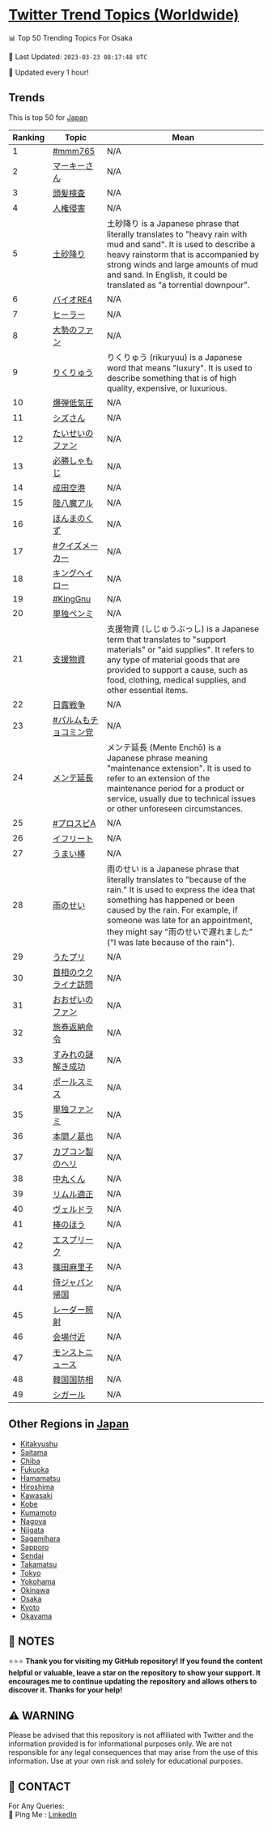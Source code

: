 [Twitter Trend Topics (Worldwide)](https://github.com/ErcinDedeoglu/Twitter-Trend-Topics)
==========


📊 Top 50 Trending Topics For Osaka

📆 Last Updated: `2023-03-23 08:17:48 UTC`

🔧 Updated every 1 hour!


## Trends

This is top 50 for [Japan](</Japan>)

| Ranking | Topic | Mean |
| ------- | ------------ | ------------ |
| 1 | [#mmm765](http://twitter.com/search?q=%23mmm765) | N/A |
| 2 | [マーキーさん](http://twitter.com/search?q=%e3%83%9e%e3%83%bc%e3%82%ad%e3%83%bc%e3%81%95%e3%82%93) | N/A |
| 3 | [頭髪検査](http://twitter.com/search?q=%e9%a0%ad%e9%ab%aa%e6%a4%9c%e6%9f%bb) | N/A |
| 4 | [人権侵害](http://twitter.com/search?q=%e4%ba%ba%e6%a8%a9%e4%be%b5%e5%ae%b3) | N/A |
| 5 | [土砂降り](http://twitter.com/search?q=%e5%9c%9f%e7%a0%82%e9%99%8d%e3%82%8a) | 土砂降り is a Japanese phrase that literally translates to "heavy rain with mud and sand". It is used to describe a heavy rainstorm that is accompanied by strong winds and large amounts of mud and sand. In English, it could be translated as "a torrential downpour". |
| 6 | [バイオRE4](http://twitter.com/search?q=%e3%83%90%e3%82%a4%e3%82%aaRE4) | N/A |
| 7 | [ヒーラー](http://twitter.com/search?q=%e3%83%92%e3%83%bc%e3%83%a9%e3%83%bc) | N/A |
| 8 | [大勢のファン](http://twitter.com/search?q=%e5%a4%a7%e5%8b%a2%e3%81%ae%e3%83%95%e3%82%a1%e3%83%b3) | N/A |
| 9 | [りくりゅう](http://twitter.com/search?q=%e3%82%8a%e3%81%8f%e3%82%8a%e3%82%85%e3%81%86) | りくりゅう (rikuryuu) is a Japanese word that means "luxury". It is used to describe something that is of high quality, expensive, or luxurious. |
| 10 | [爆弾低気圧](http://twitter.com/search?q=%e7%88%86%e5%bc%be%e4%bd%8e%e6%b0%97%e5%9c%a7) | N/A |
| 11 | [シズさん](http://twitter.com/search?q=%e3%82%b7%e3%82%ba%e3%81%95%e3%82%93) | N/A |
| 12 | [たいせいのファン](http://twitter.com/search?q=%e3%81%9f%e3%81%84%e3%81%9b%e3%81%84%e3%81%ae%e3%83%95%e3%82%a1%e3%83%b3) | N/A |
| 13 | [必勝しゃもじ](http://twitter.com/search?q=%e5%bf%85%e5%8b%9d%e3%81%97%e3%82%83%e3%82%82%e3%81%98) | N/A |
| 14 | [成田空港](http://twitter.com/search?q=%e6%88%90%e7%94%b0%e7%a9%ba%e6%b8%af) | N/A |
| 15 | [陸八魔アル](http://twitter.com/search?q=%e9%99%b8%e5%85%ab%e9%ad%94%e3%82%a2%e3%83%ab) | N/A |
| 16 | [ほんまのくず](http://twitter.com/search?q=%e3%81%bb%e3%82%93%e3%81%be%e3%81%ae%e3%81%8f%e3%81%9a) | N/A |
| 17 | [#クイズメーカー](http://twitter.com/search?q=%23%e3%82%af%e3%82%a4%e3%82%ba%e3%83%a1%e3%83%bc%e3%82%ab%e3%83%bc) | N/A |
| 18 | [キングヘイロー](http://twitter.com/search?q=%e3%82%ad%e3%83%b3%e3%82%b0%e3%83%98%e3%82%a4%e3%83%ad%e3%83%bc) | N/A |
| 19 | [#KingGnu](http://twitter.com/search?q=%23KingGnu) | N/A |
| 20 | [単独ペンミ](http://twitter.com/search?q=%e5%8d%98%e7%8b%ac%e3%83%9a%e3%83%b3%e3%83%9f) | N/A |
| 21 | [支援物資](http://twitter.com/search?q=%e6%94%af%e6%8f%b4%e7%89%a9%e8%b3%87) | 支援物資 (しじゅうぶっし) is a Japanese term that translates to "support materials" or "aid supplies". It refers to any type of material goods that are provided to support a cause, such as food, clothing, medical supplies, and other essential items. |
| 22 | [日露戦争](http://twitter.com/search?q=%e6%97%a5%e9%9c%b2%e6%88%a6%e4%ba%89) | N/A |
| 23 | [#パルムもチョコミン党](http://twitter.com/search?q=%23%e3%83%91%e3%83%ab%e3%83%a0%e3%82%82%e3%83%81%e3%83%a7%e3%82%b3%e3%83%9f%e3%83%b3%e5%85%9a) | N/A |
| 24 | [メンテ延長](http://twitter.com/search?q=%e3%83%a1%e3%83%b3%e3%83%86%e5%bb%b6%e9%95%b7) | メンテ延長 (Mente Enchō) is a Japanese phrase meaning "maintenance extension". It is used to refer to an extension of the maintenance period for a product or service, usually due to technical issues or other unforeseen circumstances. |
| 25 | [#プロスピA](http://twitter.com/search?q=%23%e3%83%97%e3%83%ad%e3%82%b9%e3%83%94A) | N/A |
| 26 | [イフリート](http://twitter.com/search?q=%e3%82%a4%e3%83%95%e3%83%aa%e3%83%bc%e3%83%88) | N/A |
| 27 | [うまい棒](http://twitter.com/search?q=%e3%81%86%e3%81%be%e3%81%84%e6%a3%92) | N/A |
| 28 | [雨のせい](http://twitter.com/search?q=%e9%9b%a8%e3%81%ae%e3%81%9b%e3%81%84) | 雨のせい is a Japanese phrase that literally translates to "because of the rain." It is used to express the idea that something has happened or been caused by the rain. For example, if someone was late for an appointment, they might say "雨のせいで遅れました" ("I was late because of the rain"). |
| 29 | [うたプリ](http://twitter.com/search?q=%e3%81%86%e3%81%9f%e3%83%97%e3%83%aa) | N/A |
| 30 | [首相のウクライナ訪問](http://twitter.com/search?q=%e9%a6%96%e7%9b%b8%e3%81%ae%e3%82%a6%e3%82%af%e3%83%a9%e3%82%a4%e3%83%8a%e8%a8%aa%e5%95%8f) | N/A |
| 31 | [おおぜいのファン](http://twitter.com/search?q=%e3%81%8a%e3%81%8a%e3%81%9c%e3%81%84%e3%81%ae%e3%83%95%e3%82%a1%e3%83%b3) | N/A |
| 32 | [旅券返納命令](http://twitter.com/search?q=%e6%97%85%e5%88%b8%e8%bf%94%e7%b4%8d%e5%91%bd%e4%bb%a4) | N/A |
| 33 | [すみれの謎解き成功](http://twitter.com/search?q=%e3%81%99%e3%81%bf%e3%82%8c%e3%81%ae%e8%ac%8e%e8%a7%a3%e3%81%8d%e6%88%90%e5%8a%9f) | N/A |
| 34 | [ポールスミス](http://twitter.com/search?q=%e3%83%9d%e3%83%bc%e3%83%ab%e3%82%b9%e3%83%9f%e3%82%b9) | N/A |
| 35 | [単独ファンミ](http://twitter.com/search?q=%e5%8d%98%e7%8b%ac%e3%83%95%e3%82%a1%e3%83%b3%e3%83%9f) | N/A |
| 36 | [本間ノ葛也](http://twitter.com/search?q=%e6%9c%ac%e9%96%93%e3%83%8e%e8%91%9b%e4%b9%9f) | N/A |
| 37 | [カプコン製のヘリ](http://twitter.com/search?q=%e3%82%ab%e3%83%97%e3%82%b3%e3%83%b3%e8%a3%bd%e3%81%ae%e3%83%98%e3%83%aa) | N/A |
| 38 | [中丸くん](http://twitter.com/search?q=%e4%b8%ad%e4%b8%b8%e3%81%8f%e3%82%93) | N/A |
| 39 | [リムル適正](http://twitter.com/search?q=%e3%83%aa%e3%83%a0%e3%83%ab%e9%81%a9%e6%ad%a3) | N/A |
| 40 | [ヴェルドラ](http://twitter.com/search?q=%e3%83%b4%e3%82%a7%e3%83%ab%e3%83%89%e3%83%a9) | N/A |
| 41 | [棒のほう](http://twitter.com/search?q=%e6%a3%92%e3%81%ae%e3%81%bb%e3%81%86) | N/A |
| 42 | [エスプリーク](http://twitter.com/search?q=%e3%82%a8%e3%82%b9%e3%83%97%e3%83%aa%e3%83%bc%e3%82%af) | N/A |
| 43 | [篠田麻里子](http://twitter.com/search?q=%e7%af%a0%e7%94%b0%e9%ba%bb%e9%87%8c%e5%ad%90) | N/A |
| 44 | [侍ジャパン帰国](http://twitter.com/search?q=%e4%be%8d%e3%82%b8%e3%83%a3%e3%83%91%e3%83%b3%e5%b8%b0%e5%9b%bd) | N/A |
| 45 | [レーダー照射](http://twitter.com/search?q=%e3%83%ac%e3%83%bc%e3%83%80%e3%83%bc%e7%85%a7%e5%b0%84) | N/A |
| 46 | [会場付近](http://twitter.com/search?q=%e4%bc%9a%e5%a0%b4%e4%bb%98%e8%bf%91) | N/A |
| 47 | [モンストニュース](http://twitter.com/search?q=%e3%83%a2%e3%83%b3%e3%82%b9%e3%83%88%e3%83%8b%e3%83%a5%e3%83%bc%e3%82%b9) | N/A |
| 48 | [韓国国防相](http://twitter.com/search?q=%e9%9f%93%e5%9b%bd%e5%9b%bd%e9%98%b2%e7%9b%b8) | N/A |
| 49 | [シガール](http://twitter.com/search?q=%e3%82%b7%e3%82%ac%e3%83%bc%e3%83%ab) | N/A |



## Other Regions in [Japan](</Japan>)

* [Kitakyushu](</Japan/Kitakyushu.md>)
* [Saitama](</Japan/Saitama.md>)
* [Chiba](</Japan/Chiba.md>)
* [Fukuoka](</Japan/Fukuoka.md>)
* [Hamamatsu](</Japan/Hamamatsu.md>)
* [Hiroshima](</Japan/Hiroshima.md>)
* [Kawasaki](</Japan/Kawasaki.md>)
* [Kobe](</Japan/Kobe.md>)
* [Kumamoto](</Japan/Kumamoto.md>)
* [Nagoya](</Japan/Nagoya.md>)
* [Niigata](</Japan/Niigata.md>)
* [Sagamihara](</Japan/Sagamihara.md>)
* [Sapporo](</Japan/Sapporo.md>)
* [Sendai](</Japan/Sendai.md>)
* [Takamatsu](</Japan/Takamatsu.md>)
* [Tokyo](</Japan/Tokyo.md>)
* [Yokohama](</Japan/Yokohama.md>)
* [Okinawa](</Japan/Okinawa.md>)
* [Osaka](</Japan/Osaka.md>)
* [Kyoto](</Japan/Kyoto.md>)
* [Okayama](</Japan/Okayama.md>)



## 📝 NOTES

⭐⭐⭐ **Thank you for visiting my GitHub repository! If you found the content helpful or valuable, leave a star on the repository to show your support. It encourages me to continue updating the repository and allows others to discover it. Thanks for your help!**


## ⚠️ WARNING

Please be advised that this repository is not affiliated with Twitter and the information provided is for informational purposes only. We are not responsible for any legal consequences that may arise from the use of this information. Use at your own risk and solely for educational purposes.


## 📨 CONTACT

 For Any Queries:  
            🏓 Ping Me : [LinkedIn](https://www.linkedin.com/in/ercindedeoglu/)
